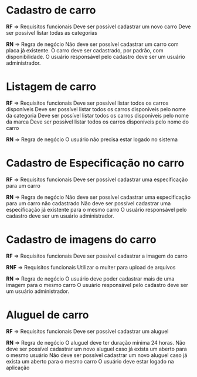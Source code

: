 # Cadastro de carro

**RF** => Requisitos funcionais
Deve ser possível cadastrar um novo carro
Deve ser possível listar todas as categorias

**RN** => Regra de negócio
Não deve ser possível cadastrar um carro com placa já existente.
O carro deve ser cadastrado, por padrão, com disponibilidade.
O usuário responsável pelo cadastro deve ser um usuário administrador.

# Listagem de carro

**RF** => Requisitos funcionais
Deve ser possível listar todos os carros disponíveis
Deve ser possível listar todos os carros disponíveis pelo nome da categoria
Deve ser possível listar todos os carros disponíveis pelo nome da marca
Deve ser possível listar todos os carros disponíveis pelo nome do carro

**RN** => Regra de negócio
O usuário não precisa estar logado no sistema

# Cadastro de Especificação no carro

**RF** => Requisitos funcionais
Deve ser possível cadastrar uma especificação para um carro

**RN** => Regra de negócio
Não deve ser possível cadastrar uma especificação para um carro não cadastrado
Não deve ser possível cadastrar uma especificação já existente para o mesmo carro
O usuário responsável pelo cadastro deve ser um usuário administrador.

# Cadastro de imagens do carro

**RF** => Requisitos funcionais
Deve ser possível cadastrar a imagem do carro

**RNF** => Requisitos funcionais
Utilizar o multer para upload de arquivos

**RN** => Regra de negócio
O usuário deve poder cadastrar mais de uma imagem para o mesmo carro
O usuário responsável pelo cadastro deve ser um usuário administrador.

# Aluguel de carro

**RF** => Requisitos funcionais
Deve ser possível cadastrar um aluguel

**RN** => Regra de negócio
O aluguel deve ter duração mínima 24 horas.
Não deve ser possível cadastrar um novo aluguel caso já exista um aberto para o mesmo usuário
Não deve ser possível cadastrar um novo aluguel caso já exista um aberto para o mesmo carro
O usuário deve estar logado na aplicação
